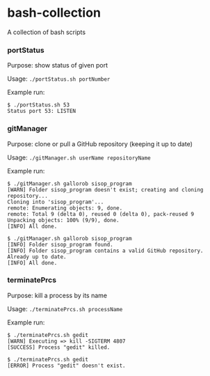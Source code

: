 # bash-collection
A collection of bash scripts

### portStatus
Purpose: show status of given port

Usage: `./portStatus.sh portNumber`

Example run:
```
$ ./portStatus.sh 53
Status port 53: LISTEN
```


### gitManager
Purpose: clone or pull a GitHub repository (keeping it up to date)

Usage: `./gitManager.sh userName repositoryName`

Example run:
```
$ ./gitManager.sh gallorob sisop_program
[WARN] Folder sisop_program doesn't exist; creating and cloning repository...
Cloning into 'sisop_program'...
remote: Enumerating objects: 9, done.
remote: Total 9 (delta 0), reused 0 (delta 0), pack-reused 9
Unpacking objects: 100% (9/9), done.
[INFO] All done.
```
```
$ ./gitManager.sh gallorob sisop_program
[INFO] Folder sisop_program found.
[INFO] Folder sisop_program contains a valid GitHub repository.
Already up to date.
[INFO] All done.
```


### terminatePrcs
Purpose: kill a process by its name

Usage: `./terminatePrcs.sh processName`

Example run:
```
$ ./terminatePrcs.sh gedit
[WARN] Executing => kill -SIGTERM 4807
[SUCCESS] Process "gedit" killed.
```
```
$ ./terminatePrcs.sh gedit
[ERROR] Process "gedit" doesn't exist.
```
